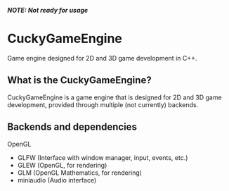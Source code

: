 ***NOTE: Not ready for usage***

# CuckyGameEngine
Game engine designed for 2D and 3D game development in C++.

## What is the CuckyGameEngine?
CuckyGameEngine is a game engine that is designed for 2D and 3D game development, provided through multiple (not currently) backends.

## Backends and dependencies
OpenGL
* GLFW (Interface with window manager, input, events, etc.)
* GLEW (OpenGL, for rendering)
* GLM (OpenGL Mathematics, for rendering)
* miniaudio (Audio interface)
